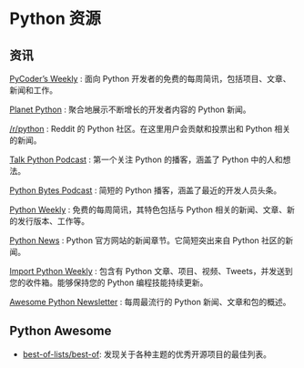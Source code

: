 # Python 资源

## 资讯

[PyCoder’s Weekly](https://pycoders.com/)
:   面向 Python 开发者的免费的每周简讯，包括项目、文章、新闻和工作。

[Planet Python](https://planetpython.org/)
:   聚合地展示不断增长的开发者内容的 Python 新闻。

[/r/python](https://reddit.com/r/python)
:   Reddit 的 Python 社区。在这里用户会贡献和投票出和 Python 相关的新闻。

[Talk Python Podcast](https://talkpython.fm/)
:   第一个关注 Python 的播客，涵盖了 Python 中的人和想法。

[Python Bytes Podcast](https://pythonbytes.fm/)
:   简短的 Python 播客，涵盖了最近的开发人员头条。

[Python Weekly](https://www.pythonweekly.com/)
:   免费的每周简讯，其特色包括与 Python 相关的新闻、文章、新的发行版本、工作等。

[Python News](http://www.python.org/blogs/)
:   Python 官方网站的新闻章节。它简短突出来自 Python 社区的新闻。

[Import Python Weekly](http://www.importpython.com/newsletter/)
:   包含有 Python 文章、项目、视频、Tweets，并发送到您的收件箱。能够保持您的 Python 编程技能持续更新。

[Awesome Python Newsletter](https://python.libhunt.com/newsletter)
:   每周最流行的 Python 新闻、文章和包的概述。

## Python Awesome

- [best-of-lists/best-of](https://github.com/best-of-lists/best-of): 发现关于各种主题的优秀开源项目的最佳列表。
